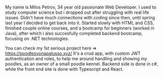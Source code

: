My name is Milos Petrov, 34 year old passionate  Web Developer.
I used to study computer science but i dropped out after struggling with real life issues. Didn't have much connections with coding since then, until spring last year I decided to get back into it.
Started slowly with HTML and CSS, finished couple online courses, and a bootcamp for beginners (worked in Java), after which i also succesfully completed backend bootcamp, 
focusing on .NET technologies. 

You can check my 1st serious project here => https://poodlesvonapalusso.xyz/ 
It's a crud app, with custom JWT authentication and roles, to help me around handling and showing my poodles, as an owner of a small poodle kennel. 
Backend side is done in c#, while the front end site is done with Typescript and React. 



<!---
BakiZy/BakiZy is a ✨ special ✨ repository because its `README.md` (this file) appears on your GitHub profile.
You can click the Preview link to take a look at your changes.
--->
